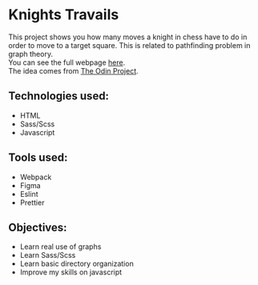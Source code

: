 # Knights Travails

This project shows you how many moves a knight in chess have to do in order to move to a target square. This is related to pathfinding problem in graph theory.<br>
You can see the full webpage [here](https://wsfer.github.io/knights-travails/).<br>
The idea comes from [The Odin Project](https://www.theodinproject.com/lessons/javascript-knights-travails).

## Technologies used:

<ul>
    <li>HTML</li>
    <li>Sass/Scss</li>
    <li>Javascript</li>
</ul>

## Tools used:

<ul>
    <li>Webpack</li>
    <li>Figma</li>
    <li>Eslint</li>
    <li>Prettier</li>
</ul>

## Objectives:

<ul>
    <li>Learn real use of graphs</li>
    <li>Learn Sass/Scss</li>
    <li>Learn basic directory organization</li>
    <li>Improve my skills on javascript</li>
</ul>
